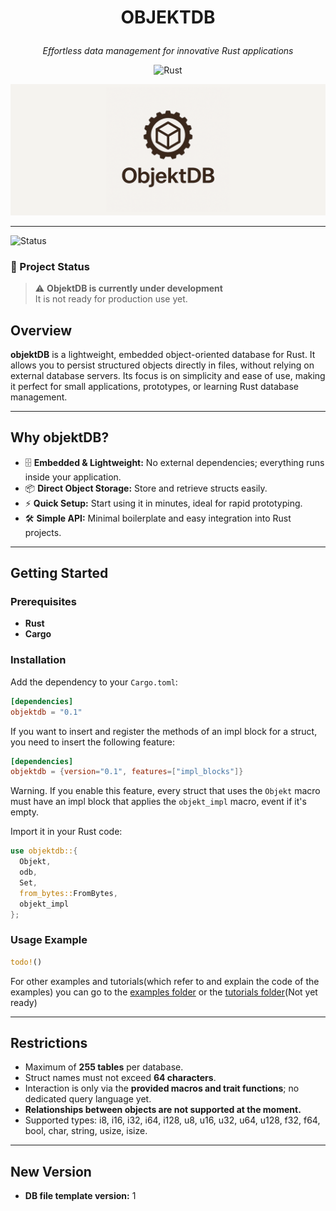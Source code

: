# <p align="center">OBJEKTDB</p>
<p align="center"><i>Effortless data management for innovative Rust applications</i></p>

<p align="center">
  <img alt="Rust" src="https://img.shields.io/badge/Rust-000000.svg?style=flat&logo=Rust&logoColor=white" />
</p>

<p align="center">
  <img src="img/banner.png" alt="objektDB banner" />
</p>

---
![Status](https://img.shields.io/badge/status-in%20development-yellow?style=for-the-badge)

### 🚧 Project Status  
> ⚠️ **ObjektDB is currently under development**  
> It is not ready for production use yet.

## Overview

**objektDB** is a lightweight, embedded object-oriented database for Rust. It allows you to persist structured objects directly in files, without relying on external database servers. Its focus is on simplicity and ease of use, making it perfect for small applications, prototypes, or learning Rust database management.

---

## Why objektDB?

- 🗄️ **Embedded & Lightweight:** No external dependencies; everything runs inside your application.  
- 📦 **Direct Object Storage:** Store and retrieve structs easily.  
- ⚡ **Quick Setup:** Start using it in minutes, ideal for rapid prototyping.  
- 🛠️ **Simple API:** Minimal boilerplate and easy integration into Rust projects.  

---

## Getting Started

### Prerequisites

- **Rust**  
- **Cargo**  

### Installation

Add the dependency to your `Cargo.toml`:

```toml
[dependencies]
objektdb = "0.1"
```
If you want to insert and register the methods of an impl block for a struct, you need to insert the following feature:
```toml
[dependencies]
objektdb = {version="0.1", features=["impl_blocks"]}
```
Warning. If you enable this feature, every struct that uses the `Objekt` macro must have an impl block that applies the `objekt_impl` macro, event if it's empty.

Import it in your Rust code:

```rust
use objektdb::{
  Objekt,
  odb,
  Set,
  from_bytes::FromBytes,
  objekt_impl
};
```

### Usage Example

```rust
todo!()
```

For other examples and tutorials(which refer to and explain the code of the examples) you can go to the [examples folder](examples) or the [tutorials folder](docs/tutorials/)(Not yet ready)

---

## Restrictions

* Maximum of **255 tables** per database.
* Struct names must not exceed **64 characters**.
* Interaction is only via the **provided macros and trait functions**; no dedicated query language yet.
* **Relationships between objects are not supported at the moment.**
* Supported types: i8, i16, i32, i64, i128, u8, u16, u32, u64, u128, f32, f64, bool, char, string, usize, isize.

---

## New Version

* **DB file template version:** 1

